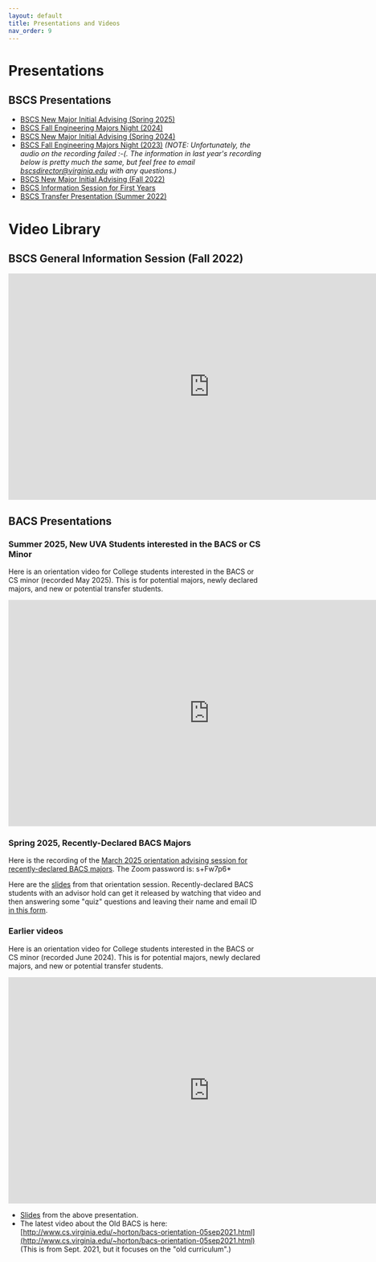 ```yaml
---
layout: default
title: Presentations and Videos
nav_order: 9
---
```


# Presentations

## BSCS Presentations

* [BSCS New Major Initial Advising (Spring 2025)](https://docs.google.com/presentation/d/1_UpYcz1GI5x0RiKSbCTf8hSCRpgDcvkwboM5arU9oPU/edit?usp=sharing)
* [BSCS Fall Engineering Majors Night (2024)](https://docs.google.com/presentation/d/1yMvBEevVriAMgVz8Njr2TnPwuY0pzOIkY1JasIniLjU/edit?usp=sharing)
* [BSCS New Major Initial Advising (Spring 2024)](https://docs.google.com/presentation/d/1a2hvZG1VIRAhEu4DEctdKB2XcUgvGbV8bJsQPlA9f_o/edit?usp=sharing)
* [BSCS Fall Engineering Majors Night (2023)](https://docs.google.com/presentation/d/1vlH0l-piBp0uIv174MgJRqntTeYTd9U2x2enQmT0iyw/edit?usp=sharing) _(NOTE: Unfortunately, the audio on the recording failed :-(.  The information in last year's recording below is pretty much the same, but feel free to email bscsdirector@virginia.edu with any questions.)_
* [BSCS New Major Initial Advising (Fall 2022)](https://docs.google.com/presentation/d/1a2hvZG1VIRAhEu4DEctdKB2XcUgvGbV8bJsQPlA9f_o/edit?usp=sharing)
* [BSCS Information Session for First Years](https://docs.google.com/presentation/d/1Elf8qozh7xEmdePcEUst88fWcWGQ4LcSk1ylvK1CKFc/edit?usp=sharing)
* [BSCS Transfer Presentation (Summer 2022)](https://docs.google.com/presentation/d/1yf9iaLCyHKfygeR2hLnDr7l7D-g7yyp2UwhMTNxcU60/edit?usp=sharing)

# Video Library

## BSCS General Information Session (Fall 2022)

<iframe width="800" height="450" src="https://www.youtube.com/embed/f28reZQEmuc" title="YouTube video player" frameborder="0" allow="accelerometer; autoplay; clipboard-write; encrypted-media; gyroscope; picture-in-picture" allowfullscreen></iframe>

## BACS Presentations

### Summer 2025, New UVA Students interested in the BACS or CS Minor

Here is an orientation video for College students interested in the BACS or CS minor (recorded May 2025).  This is for potential majors, newly declared majors, and new or potential transfer students.

<iframe width="800" height="450" src="https://www.youtube.com/embed/fm8Bm1XmDuA?si=lKpWSVlpJjJICDcm&amp;start=116" title="YouTube video player" frameborder="0" allow="accelerometer; autoplay; clipboard-write; encrypted-media; gyroscope; picture-in-picture; web-share" referrerpolicy="strict-origin-when-cross-origin" allowfullscreen></iframe>

### Spring 2025, Recently-Declared BACS Majors

Here is the recording of the [March 2025 orientation advising session for recently-declared BACS majors](https://virginia.zoom.us/rec/share/uGGi_zTCKsCdoG6sYENc9sFnMVvx3Zt4zAz3o0uHvTtt4yGn64lcpmxKPrsIM5TW.stXrRjvWvty9YFu_).  The Zoom password is: s+Fw7p6*

Here are the [slides]({{base_url}}/materials/bacs-advising-fair-spring2025.pdf) from that orientation session.
Recently-declared BACS students with an advisor hold can get it released by watching that video and then answering some "quiz" questions and leaving their name and email ID [in this form](https://forms.gle/dagHDdxK5ehwLqHK9).

### Earlier videos

Here is an orientation video for College students interested in the BACS or CS minor (recorded June 2024).  This is for potential majors, newly declared majors, and new or potential transfer students.

<iframe width="800" height="450" src="https://www.youtube.com/embed/0PEnIikSjPs?si=scie_eXUIXtgfwF6" title="YouTube video player" frameborder="0" allow="accelerometer; autoplay; clipboard-write; encrypted-media; gyroscope; picture-in-picture; web-share" referrerpolicy="strict-origin-when-cross-origin" allowfullscreen></iframe>


* [Slides]({{base_url}}/materials/bacs-orientation-june2024.pdf) from the above presentation. 
* The latest video about the Old BACS is here: [http://www.cs.virginia.edu/~horton/bacs-orientation-05sep2021.html](http://www.cs.virginia.edu/~horton/bacs-orientation-05sep2021.html) (This is from Sept. 2021, but it focuses on the "old curriculum".)


